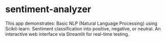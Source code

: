 # sentiment-analyzer
This app demonstrates:  Basic NLP (Natural Language Processing) using Scikit-learn.  Sentiment classification into positive, negative, or neutral.  An interactive web interface via Streamlit for real-time testing.  
